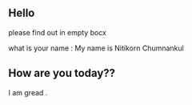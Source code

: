 ## Hello
please find out in empty bocx

what is your name : My name is Nitikorn Chumnankul
## How are you today??
I am gread .
